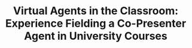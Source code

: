 ---
name: "Virtual Agents In The Classroom"
title: "Virtual Agents in the Classroom: Experience Fielding a Co-Presenter Agent in University Courses"
project: "Co-presenter Agent"
event: "Intelligent Virtual Agents (IVA)"
authors:
- name: "Bickmore, T."
- name: "Trinh, H."
- name: "Hoppmann, M."
- name: "Asadi, R."
year: 2016
resources:
- name: "IVA16 copclass"
  src: "IVA16.copclass.pdf"
external_url: null
draft: false
---